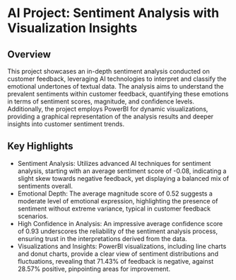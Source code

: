 # AI Project: Sentiment Analysis with Visualization Insights
## Overview
This project showcases an in-depth sentiment analysis conducted on customer feedback, leveraging AI technologies to interpret and classify the emotional undertones of textual data. The analysis aims to understand the prevalent sentiments within customer feedback, quantifying these emotions in terms of sentiment scores, magnitude, and confidence levels. Additionally, the project employs PowerBI for dynamic visualizations, providing a graphical representation of the analysis results and deeper insights into customer sentiment trends.

## Key Highlights
- Sentiment Analysis: Utilizes advanced AI techniques for sentiment analysis, starting with an average sentiment score of -0.08, indicating a slight skew towards negative feedback, yet displaying a balanced mix of sentiments overall.
- Emotional Depth: The average magnitude score of 0.52 suggests a moderate level of emotional expression, highlighting the presence of sentiment without extreme variance, typical in customer feedback scenarios.
- High Confidence in Analysis: An impressive average confidence score of 0.93 underscores the reliability of the sentiment analysis process, ensuring trust in the interpretations derived from the data.
- Visualizations and Insights: PowerBI visualizations, including line charts and donut charts, provide a clear view of sentiment distributions and fluctuations, revealing that 71.43% of feedback is negative, against 28.57% positive, pinpointing areas for improvement.
